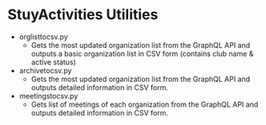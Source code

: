 # StuyActivities Utilities

- orglisttocsv.py
	- Gets the most updated organization list from the GraphQL API and outputs a basic organization list in CSV form (contains club name & active status)
- archivetocsv.py
	- Gets the most updated organization list from the GraphQL API and outputs detailed information in CSV form.
- meetingstocsv.py
	- Gets list of meetings of each organization from the GraphQL API and outputs detailed information in CSV form.